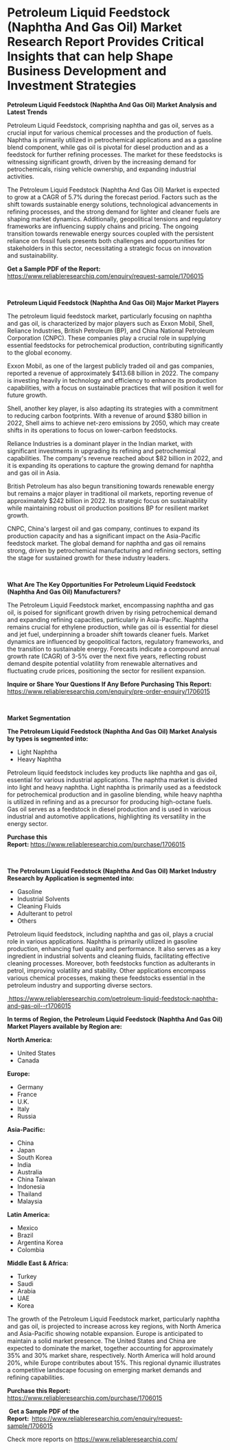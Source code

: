 <p><h1>Petroleum Liquid Feedstock (Naphtha And Gas Oil) Market Research Report Provides Critical Insights that can help Shape Business Development and Investment Strategies</h1></p><p><strong>Petroleum Liquid Feedstock (Naphtha And Gas Oil) Market Analysis and Latest Trends</strong></p>
<p><p>Petroleum Liquid Feedstock, comprising naphtha and gas oil, serves as a crucial input for various chemical processes and the production of fuels. Naphtha is primarily utilized in petrochemical applications and as a gasoline blend component, while gas oil is pivotal for diesel production and as a feedstock for further refining processes. The market for these feedstocks is witnessing significant growth, driven by the increasing demand for petrochemicals, rising vehicle ownership, and expanding industrial activities.</p><p>The Petroleum Liquid Feedstock (Naphtha And Gas Oil) Market is expected to grow at a CAGR of 5.7% during the forecast period. Factors such as the shift towards sustainable energy solutions, technological advancements in refining processes, and the strong demand for lighter and cleaner fuels are shaping market dynamics. Additionally, geopolitical tensions and regulatory frameworks are influencing supply chains and pricing. The ongoing transition towards renewable energy sources coupled with the persistent reliance on fossil fuels presents both challenges and opportunities for stakeholders in this sector, necessitating a strategic focus on innovation and sustainability.</p></p>
<p><strong>Get a Sample PDF of the Report:&nbsp;</strong> <a href="https://www.reliableresearchiq.com/enquiry/request-sample/1706015?utm_campaign=121&utm_medium=2&utm_source=Github&utm_content=ia&utm_term=10012025&utm_id=petroleum-liquid-feedstock-naphtha-and-gas-oil">https://www.reliableresearchiq.com/enquiry/request-sample/1706015</a></p>
<p>&nbsp;</p>
<p><strong>Petroleum Liquid Feedstock (Naphtha And Gas Oil) Major Market Players</strong></p>
<p><p>The petroleum liquid feedstock market, particularly focusing on naphtha and gas oil, is characterized by major players such as Exxon Mobil, Shell, Reliance Industries, British Petroleum (BP), and China National Petroleum Corporation (CNPC). These companies play a crucial role in supplying essential feedstocks for petrochemical production, contributing significantly to the global economy.</p><p>Exxon Mobil, as one of the largest publicly traded oil and gas companies, reported a revenue of approximately $413.68 billion in 2022. The company is investing heavily in technology and efficiency to enhance its production capabilities, with a focus on sustainable practices that will position it well for future growth.</p><p>Shell, another key player, is also adapting its strategies with a commitment to reducing carbon footprints. With a revenue of around $380 billion in 2022, Shell aims to achieve net-zero emissions by 2050, which may create shifts in its operations to focus on lower-carbon feedstocks.</p><p>Reliance Industries is a dominant player in the Indian market, with significant investments in upgrading its refining and petrochemical capabilities. The company's revenue reached about $82 billion in 2022, and it is expanding its operations to capture the growing demand for naphtha and gas oil in Asia.</p><p>British Petroleum has also begun transitioning towards renewable energy but remains a major player in traditional oil markets, reporting revenue of approximately $242 billion in 2022. Its strategic focus on sustainability while maintaining robust oil production positions BP for resilient market growth.</p><p>CNPC, China's largest oil and gas company, continues to expand its production capacity and has a significant impact on the Asia-Pacific feedstock market. The global demand for naphtha and gas oil remains strong, driven by petrochemical manufacturing and refining sectors, setting the stage for sustained growth for these industry leaders.</p></p>
<p>&nbsp;</p>
<p><strong>What Are The Key Opportunities For Petroleum Liquid Feedstock (Naphtha And Gas Oil) Manufacturers?</strong></p>
<p><p>The Petroleum Liquid Feedstock market, encompassing naphtha and gas oil, is poised for significant growth driven by rising petrochemical demand and expanding refining capacities, particularly in Asia-Pacific. Naphtha remains crucial for ethylene production, while gas oil is essential for diesel and jet fuel, underpinning a broader shift towards cleaner fuels. Market dynamics are influenced by geopolitical factors, regulatory frameworks, and the transition to sustainable energy. Forecasts indicate a compound annual growth rate (CAGR) of 3-5% over the next five years, reflecting robust demand despite potential volatility from renewable alternatives and fluctuating crude prices, positioning the sector for resilient expansion.</p></p>
<p><strong>Inquire or Share Your Questions If Any Before Purchasing This Report:</strong> <a href="https://www.reliableresearchiq.com/enquiry/pre-order-enquiry/1706015?utm_campaign=121&utm_medium=2&utm_source=Github&utm_content=ia&utm_term=10012025&utm_id=petroleum-liquid-feedstock-naphtha-and-gas-oil">https://www.reliableresearchiq.com/enquiry/pre-order-enquiry/1706015</a></p>
<p>&nbsp;</p>
<p><strong>Market Segmentation</strong></p>
<p><strong>The Petroleum Liquid Feedstock (Naphtha And Gas Oil) Market Analysis by types is segmented into:</strong></p>
<p><ul><li>Light Naphtha</li><li>Heavy Naphtha</li></ul></p>
<p><p>Petroleum liquid feedstock includes key products like naphtha and gas oil, essential for various industrial applications. The naphtha market is divided into light and heavy naphtha. Light naphtha is primarily used as a feedstock for petrochemical production and in gasoline blending, while heavy naphtha is utilized in refining and as a precursor for producing high-octane fuels. Gas oil serves as a feedstock in diesel production and is used in various industrial and automotive applications, highlighting its versatility in the energy sector.</p></p>
<p><strong>Purchase this Report:&nbsp;</strong><a href="https://www.reliableresearchiq.com/purchase/1706015?utm_campaign=121&utm_medium=2&utm_source=Github&utm_content=ia&utm_term=10012025&utm_id=petroleum-liquid-feedstock-naphtha-and-gas-oil">https://www.reliableresearchiq.com/purchase/1706015</a></p>
<p>&nbsp;</p>
<p><strong>The Petroleum Liquid Feedstock (Naphtha And Gas Oil) Market Industry Research by Application is segmented into:</strong></p>
<p><ul><li>Gasoline</li><li>Industrial Solvents</li><li>Cleaning Fluids</li><li>Adulterant to petrol</li><li>Others</li></ul></p>
<p><p>Petroleum liquid feedstock, including naphtha and gas oil, plays a crucial role in various applications. Naphtha is primarily utilized in gasoline production, enhancing fuel quality and performance. It also serves as a key ingredient in industrial solvents and cleaning fluids, facilitating effective cleaning processes. Moreover, both feedstocks function as adulterants in petrol, improving volatility and stability. Other applications encompass various chemical processes, making these feedstocks essential in the petroleum industry and supporting diverse sectors.</p></p>
<p><a href="https://www.reliableresearchiq.com/petroleum-liquid-feedstock-naphtha-and-gas-oil--r1706015?utm_campaign=121&utm_medium=2&utm_source=Github&utm_content=ia&utm_term=10012025&utm_id=petroleum-liquid-feedstock-naphtha-and-gas-oil">&nbsp;https://www.reliableresearchiq.com/petroleum-liquid-feedstock-naphtha-and-gas-oil--r1706015</a></p>
<p><strong>In terms of Region, the Petroleum Liquid Feedstock (Naphtha And Gas Oil) Market Players available by Region are:</strong></p>
<p>
    <p> <strong> North America: </strong>
        <ul>
            <li>United States</li>
            <li>Canada</li>
        </ul>
        </p> 
    <p> <strong> Europe: </strong>
        <ul>
            <li>Germany</li>
            <li>France</li>
            <li>U.K.</li>
            <li>Italy</li>
            <li>Russia</li>
        </ul>
        </p> 
    <p> <strong> Asia-Pacific: </strong>
        <ul>
            <li>China</li>
            <li>Japan</li>
            <li>South Korea</li>
            <li>India</li>
            <li>Australia</li>
            <li>China Taiwan</li>
            <li>Indonesia</li>
            <li>Thailand</li>
            <li>Malaysia</li>
        </ul>
        </p> 
    <p> <strong> Latin America: </strong>
        <ul>
            <li>Mexico</li>
            <li>Brazil</li>
            <li>Argentina Korea</li>
            <li>Colombia</li>
        </ul>
        </p> 
    <p> <strong> Middle East & Africa: </strong>
        <ul>
            <li>Turkey</li>
            <li>Saudi</li>
            <li>Arabia</li>
            <li>UAE</li>
            <li>Korea</li>
        </ul>
    </p>
    </p>
<p><p>The growth of the Petroleum Liquid Feedstock market, particularly naphtha and gas oil, is projected to increase across key regions, with North America and Asia-Pacific showing notable expansion. Europe is anticipated to maintain a solid market presence. The United States and China are expected to dominate the market, together accounting for approximately 35% and 30% market share, respectively. North America will hold around 20%, while Europe contributes about 15%. This regional dynamic illustrates a competitive landscape focusing on emerging market demands and refining capabilities.</p></p>
<p><strong>Purchase this Report: </strong><a href="https://www.reliableresearchiq.com/purchase/1706015?utm_campaign=121&utm_medium=2&utm_source=Github&utm_content=ia&utm_term=10012025&utm_id=petroleum-liquid-feedstock-naphtha-and-gas-oil">https://www.reliableresearchiq.com/purchase/1706015</a></p>
<p>&nbsp;<strong>Get a Sample PDF of the Report:&nbsp;&nbsp;</strong><a href="https://www.reliableresearchiq.com/enquiry/request-sample/1706015?utm_campaign=121&utm_medium=2&utm_source=Github&utm_content=ia&utm_term=10012025&utm_id=petroleum-liquid-feedstock-naphtha-and-gas-oil">https://www.reliableresearchiq.com/enquiry/request-sample/1706015</a></p>
<p><strong></strong></p>
<p>Check more reports on <a href="https://www.reliableresearchiq.com/?utm_campaign=121&utm_medium=2&utm_source=Github&utm_content=ia&utm_term=10012025&utm_id=petroleum-liquid-feedstock-naphtha-and-gas-oil">https://www.reliableresearchiq.com/</a></p>